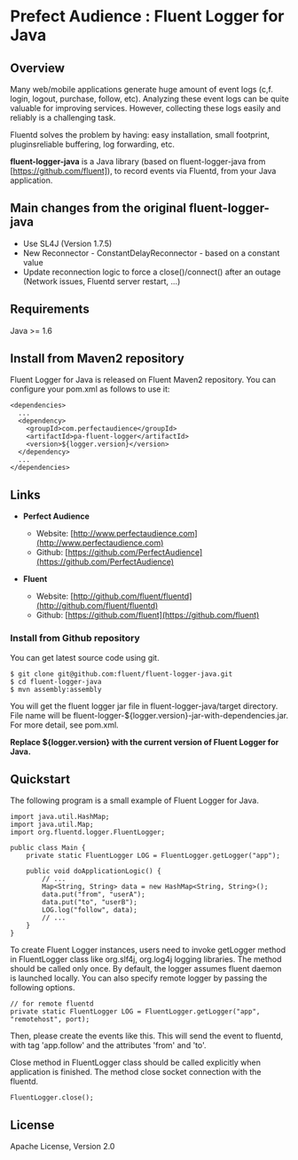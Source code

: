 # Prefect Audience : Fluent Logger for Java

## Overview

Many web/mobile applications generate huge amount of event logs (c,f. login, logout, purchase, follow, etc).  Analyzing these event logs can be quite valuable for improving services.  However, collecting these logs easily and reliably is a challenging task.

Fluentd solves the problem by having: easy installation, small footprint, pluginsreliable buffering, log forwarding, etc.

**fluent-logger-java** is a Java library (based on fluent-logger-java from [https://github.com/fluent]), to record events via Fluentd, from your Java application.


## Main changes from the original fluent-logger-java
  * Use SL4J (Version 1.7.5)
  * New Reconnector - ConstantDelayReconnector - based on a constant value
  * Update reconnection logic to force a close()/connect() after an outage (Network issues, Fluentd server restart, ...)

## Requirements

Java >= 1.6

## Install from Maven2 repository

Fluent Logger for Java is released on Fluent Maven2 repository.  You can configure your pom.xml as follows to use it:

    <dependencies>
      ...
      <dependency>
        <groupId>com.perfectaudience</groupId>
        <artifactId>pa-fluent-logger</artifactId>
        <version>${logger.version}</version>
      </dependency>
      ...
    </dependencies>

## Links
  * **Perfect Audience**  
    * Website: [http://www.perfectaudience.com](http://www.perfectaudience.com)  
    * Github: [https://github.com/PerfectAudience](https://github.com/PerfectAudience)  

  * **Fluent**  
    * Website: [http://github.com/fluent/fluentd](http://github.com/fluent/fluentd)  
    * Github: [https://github.com/fluent](https://github.com/fluent)  

### Install from Github repository

You can get latest source code using git.

    $ git clone git@github.com:fluent/fluent-logger-java.git
    $ cd fluent-logger-java
    $ mvn assembly:assembly

You will get the fluent logger jar file in fluent-logger-java/target 
directory.  File name will be fluent-logger-${logger.version}-jar-with-dependencies.jar.
For more detail, see pom.xml.

**Replace ${logger.version} with the current version of Fluent Logger for Java.**

## Quickstart

The following program is a small example of Fluent Logger for Java.

    import java.util.HashMap;
    import java.util.Map;
    import org.fluentd.logger.FluentLogger;

    public class Main {
        private static FluentLogger LOG = FluentLogger.getLogger("app");

        public void doApplicationLogic() {
            // ...
            Map<String, String> data = new HashMap<String, String>();
            data.put("from", "userA");
            data.put("to", "userB");
            LOG.log("follow", data);
            // ...
        }
    }

To create Fluent Logger instances, users need to invoke getLogger method in 
FluentLogger class like org.slf4j, org.log4j logging libraries.  The method 
should be called only once.  By default, the logger assumes fluent daemon is 
launched locally.  You can also specify remote logger by passing the following 
options.  

    // for remote fluentd
    private static FluentLogger LOG = FluentLogger.getLogger("app", "remotehost", port);

Then, please create the events like this.  This will send the event to fluentd, 
with tag 'app.follow' and the attributes 'from' and 'to'.

Close method in FluentLogger class should be called explicitly when application 
is finished.  The method close socket connection with the fluentd.

    FluentLogger.close();

## License

Apache License, Version 2.0

